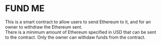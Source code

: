 # FUND ME 
This is a smart contract to allow users to send Ethereum to it, and for an owner to withdraw the Ethereum sent.  
There is a minimum amount of Ethereum specified in USD that can be sent to the contract. 
Only the owner can withdaw funds from the contract.

